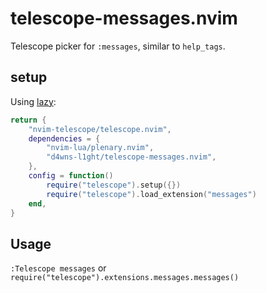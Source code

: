 # telescope-messages.nvim

Telescope picker for `:messages`, similar to `help_tags`.

## setup

Using [lazy](https://github.com/folke/lazy.nvim):

```lua
return {
    "nvim-telescope/telescope.nvim",
    dependencies = {
        "nvim-lua/plenary.nvim",
        "d4wns-l1ght/telescope-messages.nvim",
    },
    config = function()
        require("telescope").setup({})
        require("telescope").load_extension("messages")
    end,
}
```

## Usage

`:Telescope messages` or `require("telescope").extensions.messages.messages()`
